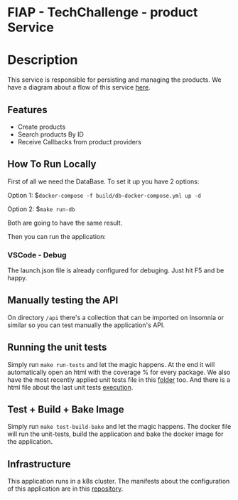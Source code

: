 # FIAP - TechChallenge - product Service

# Description

This service is responsible for persisting and managing the products. We have a diagram about a flow of this service [here](./docs/diagrams/product-diagram.png).

## Features

- Create products
- Search products By ID
- Receive Callbacks from product providers

## How To Run Locally

First of all we need the DataBase. To set it up you have 2 options:

Option 1: $```docker-compose -f build/db-docker-compose.yml up -d```

Option 2: $```make run-db```

Both are going to have the same result.

Then you can run the application:

### VSCode - Debug
The launch.json file is already configured for debuging. Just hit F5 and be happy.

## Manually testing the API

On directory ```/api``` there's a collection that can be imported on Insomnia or similar so you can test manually the application's API.

## Running the unit tests

Simply run ```make run-tests``` and let the magic happens. At the end it will automatically open an html with the coverage % for every package. We also have the most recently applied unit tests file in this [folder](./docs/unit-tests-results/unit-tests-product.png) too. And there is a html file about the last unit tests [execution](./docs/unit-tests-results/coverage.html).

## Test + Build + Bake Image

Simply run ```make test-build-bake``` and let the magic happens. The docker file will run the unit-tests, build the application and bake the docker image for the application.

## Infrastructure

This application runs in a k8s cluster. The manifests about the configuration of this application are in this [repository](https://github.com/mauriciodm1998/product-service-gitops).
